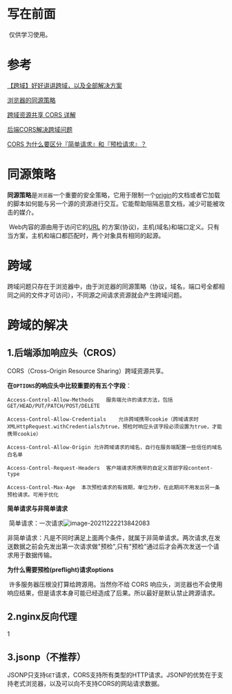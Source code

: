 # 写在前面

​	仅供学习使用。

# 参考

[【跨域】好好讲讲跨域，以及全部解决方案](https://www.bilibili.com/video/BV1nU4y1W7Rf)

[浏览器的同源策略](https://developer.mozilla.org/zh-CN/docs/Web/Security/Same-origin_policy)

[跨域资源共享 CORS 详解](https://www.ruanyifeng.com/blog/2016/04/cors.html)

[后端CORS解决跨域问题](https://www.cnblogs.com/zmc940317/p/10164775.html)

[CORS 为什么要区分『简单请求』和『预检请求』？](https://blog.csdn.net/qiwoo_weekly/article/details/100391571)

# 同源策略

​	**同源策略**是`浏览器`一个重要的安全策略，它用于限制一个[origin](https://developer.mozilla.org/zh-CN/docs/Glossary/Origin)的文档或者它加载的脚本如何能与另一个源的资源进行交互。它能帮助阻隔恶意文档，减少可能被攻击的媒介。

​	Web内容的源由用于访问它的[URL](https://developer.mozilla.org/zh-CN/docs/Glossary/URL) 的方案(协议)，主机(域名)和端口定义。只有当方案，主机和端口都匹配时，两个对象具有相同的起源。

# 跨域

​	跨域问题只存在于浏览器中，由于浏览器的同源策略（协议，域名，端口号全都相同之间的文件才可访问），不同源之间请求资源就会产生跨域问题。

# 跨域的解决

## 1.后端添加响应头（CROS）

CORS（Cross-Origin Resource Sharing）跨域资源共享。

**在`OPTIONS`的响应头中比较重要的有五个字段**：

	Access-Control-Allow-Methods	服务端允许的请求方法，包括GET/HEAD/PUT/PATCH/POST/DELETE
	
	Access-Control-Allow-Credentials	允许跨域携带cookie（跨域请求时XMLHttpRequest.withCredentials为true，预检时响应头该字段必须设置为true，才能携带cookie）
	
	Access-Control-Allow-Origin	允许跨域请求的域名，自行在服务端配置一些信任的域名白名单
	
	Access-Control-Request-Headers	客户端请求所携带的自定义首部字段content-type
	
	Access-Control-Max-Age	本次预检请求的有效期，单位为秒，在此期间不用发出另一条预检请求。可用于优化

**简单请求与非简单请求**

​	简单请求：一次请求![image-20211222213842083](D:/Typora/img/image-20211222213842083.png)

​	非简单请求：凡是不同时满足上面两个条件，就属于非简单请求。两次请求,在发送数据之前会先发出第一次请求做"预检",只有"预检"通过后才会再次发送一个请求用于数据传输。

**为什么需要预检(preflight)请求options**

​	许多服务器压根没打算给跨源用。当然你不给 CORS 响应头，浏览器也不会使用响应结果，但是请求本身可能已经造成了后果。所以最好是默认禁止跨源请求。

## 2.nginx反向代理

1

## 3.jsonp（不推荐）

​	JSONP只支持`GET`请求，CORS支持所有类型的HTTP请求。JSONP的优势在于支持老式浏览器，以及可以向不支持CORS的网站请求数据。

